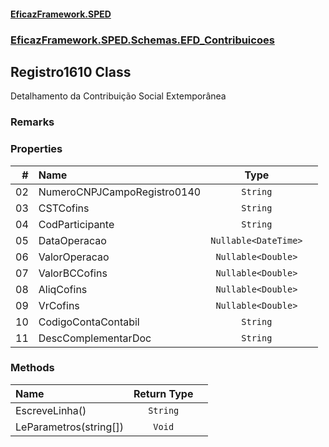 #### [EficazFramework.SPED](EficazFrameworkSPED.md 'EficazFramework SPED')
### [EficazFramework.SPED.Schemas.EFD_Contribuicoes](EficazFramework.SPED.Schemas.EFD_Contribuicoes.md 'EficazFramework.SPED.Schemas.EFD_Contribuicoes')

## Registro1610 Class

Detalhamento da Contribuição Social Extemporânea

### Remarks
### Properties

| # | Name | Type | |
| ---: | :--- | :---: | :--- |
| 02 | NumeroCNPJCampoRegistro0140 | `String` |  |
| 03 | CSTCofins | `String` |  |
| 04 | CodParticipante | `String` |  |
| 05 | DataOperacao | `Nullable<DateTime>` |  |
| 06 | ValorOperacao | `Nullable<Double>` |  |
| 07 | ValorBCCofins | `Nullable<Double>` |  |
| 08 | AliqCofins | `Nullable<Double>` |  |
| 09 | VrCofins | `Nullable<Double>` |  |
| 10 | CodigoContaContabil | `String` |  |
| 11 | DescComplementarDoc | `String` |  |
### Methods

| Name | Return Type | |
| :--- | :---: | :--- |
| EscreveLinha() | `String` |  |
| LeParametros(string[]) | `Void` |  |
